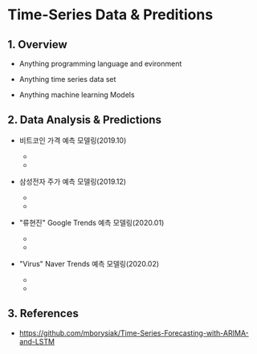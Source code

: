 # Time-Series Data & Preditions

## 1. Overview

* Anything programming language and evironment

* Anything time series data set

* Anything machine learning Models


## 2. Data Analysis & Predictions

* 비트코인 가격 예측 모델링(2019.10)

  +
  +
  
* 삼성전자 주가 예측 모델링(2019.12)

  +
  +
 
* "류현진" Google Trends 예측 모델링(2020.01)

  +
  +
  

* "Virus" Naver Trends 예측 모델링(2020.02)

  +
  +


## 3. References

* https://github.com/mborysiak/Time-Series-Forecasting-with-ARIMA-and-LSTM




